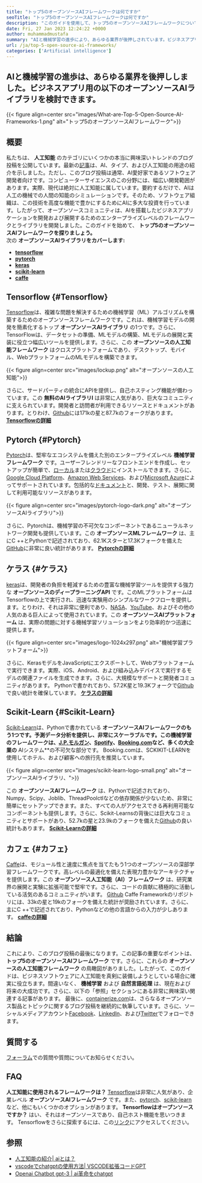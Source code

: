 ```yaml
---
title: "トップ5のオープンソースAIフレームワークは何ですか" 
seoTitle: "トップ5のオープンソースAIフレームワークは何ですか" 
description: "このガイドを使用して、トップ5のオープンソースAIフレームワークについて学びます。これらのフレームワークはすべて無料で、自己ホストされており、ビジネスアプリをインテリジェントにします。" 
date: Fri, 27 Jan 2023 12:24:22 +0000
author: muhammadmustafa
summary: "AIと機械学習の進歩により、あらゆる業界が後押しされています。ビジネスアプリ用の以下のオープンソースAIライブラリを検討できます。" 
url: /ja/top-5-open-source-ai-frameworks/
categories: ['Artificial intelligence']
---
```


## AIと機械学習の進歩は、あらゆる業界を後押ししました。ビジネスアプリ用の以下のオープンソースAIライブラリを検討できます。

{{< figure align=center src="images/What-are-Top-5-Open-Source-AI-Frameworks-1.png" alt="トップ5のオープンソースAIフレームワーク">}}


## 概要
私たちは、  **人工知能** のカテゴリにいくつかの本当に興味深いトレンドのブログ投稿を公開しています。最新の[記事][1]は、AI、タイプ、および人工知能の用途の紹介を示しました。ただし、このブログ投稿は通常、AI愛好家であるソフトウェア開発者向けです。コンピューターサイエンスのこの分野には、幅広い開発範囲があります。実際、現代は絶対に人工知能に属しています。要約するだけで、AIは人工の機械での人間の知能のシミュレーションです。そのため、ソフトウェア組織は、この技術を高度な機能で豊かにするためにAIに多大な投資を行っています。したがって、オープンソースコミュニティは、AIを搭載したビジネスアプリケーションを開発および展開するためのエンタープライズレベルのフレームワークとライブラリを開発しました。このガイドを始めて、 **トップ5のオープンソースAIフレームワークを探りましょう。**  
次の  **オープンソースAIライブラリをカバーします:**   
*  **[tensorflow][2]**  
*  **[pytorch][3]**  
*  **[keras][4]**  
*  **[scikit-learn][5]**  
*  **[caffe][6]**  

## Tensorflow  {#Tensorflow}

[Tensorflow][7]は、複雑な問題を解決するための機械学習（ML）アルゴリズムを構築するためのオープンソースフレームワークです。これは、機械学習モデルの開発を簡素化するトップ  **オープンソースAIライブラリ** の1つです。さらに、TensorFlowは、データセットの準備、MLモデルの構築、MLモデルの展開と実装に役立つ幅広いツールを提供します。さらに、この **オープンソースの人工知能フレームワーク**  はクロスプラットフォームであり、デスクトップ、モバイル、WebプラットフォームのMLモデルを構築できます。

{{< figure align=center src="images/lockup.png" alt="オープンソースの人工知能">}}

さらに、サードパーティの統合にAPIを提供し、自己ホスティング機能が備わっています。この  **無料のAIライブラリI**  は非常に人気があり、巨大なコミュニティに支えられています。開発者と訪問者が利用できるリソースとドキュメントがあります。とりわけ、[Github][8]には171kの星と87.7kのフォークがあります。
[  **Tensorflowの詳細**  ][7]

## Pytorch {#Pytorch}

[Pytorch][9]は、堅牢なエコシステムを備えた別のエンタープライズレベル  **機械学習フレームワーク**  です。ユーザーフレンドリーなフロントエンドを作成し、セットアップが簡単で、[ローカル][10]または[クラウド][11]にインストールできます。さらに、[Google Cloud Platform][12]、[Amazon Web Services][13]、および[Microsoft Azure][14]によってサポートされています。包括的な[ドキュメント][15]と、開発、テスト、展開に関して利用可能なリソースがあります。

{{< figure align=center src="images/pytorch-logo-dark.png" alt="オープンソースAIライブラリ">}}

さらに、Pytorchは、機械学習の不可欠なコンポーネントであるニューラルネットワーク開発も提供しています。この  **オープンソースMLフレームワーク**  は、主にC ++とPythonで記述されており、62.1Kスターと17.3Kフォークを備えた[GitHub][16]に非常に良い統計があります。
 **[Pytorchの詳細][9]** 

## ケラス {#ケラス}

[keras][17]は、開発者の負担を軽減するための豊富な機械学習ツールを提供する強力な  **オープンソースのディープラーニングAPI** です。このMLプラットフォームはTensorflowの上で実行され、迅速な実験用のシンプルなワークフローを提供します。とりわけ、それは非常に便利であり、[NASA][18]、[YouTube][19]、およびその他の人気のある巨人によって使用されています。この **オープンソースAIプラットフォーム**  は、実際の問題に対する機械学習ソリューションをより効率的かつ迅速に提供します。

{{< figure align=center src="images/logo-1024x297.png" alt="機械学習プラットフォーム">}}

さらに、KerasモデルをJavaScriptにエクスポートして、Webプラットフォームで実行できます。実際、iOS、Android、および組み込みデバイスで実行するモデルの関連ファイルを生成できます。さらに、大規模なサポートと開発者コミュニティがあります。 Pythonで書かれており、57.2K星と19.3Kフォークで[Github][20]で良い統計を確保しています。
 **[ケラスの詳細][21]** 

## Scikit-Learn {#Scikit-Learn}

[Scikit-Learn][22]は、Pythonで書かれている  **オープンソースAIフレームワークのもう1つです。予測データ分析を提供し、非常にスケーラブルです。この機械学習のフレームワークは、[J.P.モルガン][23]、[Spotify][24]、[Booking.com][25]など、多くの大企業の**  AIシステム**の不可欠な部分です。 Booking.comは、SCKIKIT-LEARNを使用してホテル、および顧客への旅行先を推奨しています。

{{< figure align=center src="images/scikit-learn-logo-small.png" alt="オープンソースAIライブラリ、">}}

この  **オープンソースAIフレームワーク**  は、Pythonで記述されており、Numpy、Scipy、Joblib、ThreadPoolctlなどの依存関係が少ないため、非常に簡単にセットアップできます。また、すべての人がアクセスできる再利用可能なコンポーネントも提供します。さらに、Scikit-Learnsの背後には巨大なコミュニティとサポートがあり、52.7kの星と23.9kのフォークを備えた[Github][26]の良い統計もあります。
 **[Scikit-Learnの詳細][22]** 

## カフェ {#カフェ}

[Caffe][27]は、モジュール性と速度に焦点を当てたもう1つのオープンソースの深部学習フレームワークです。高レベルの最適化を備えた表現力豊かなアーキテクチャを提供します。この  **オープンソース人工知能（AI）フレームワーク**  は、研究業界の展開と実験に拡張可能で堅牢です。さらに、コードの貢献に積極的に活動している活気のあるコミュニティがいます。
[Github][28] Caffe Frameworkのリポジトリには、33kの星と19kのフォークを備えた統計が奨励されています。さらに、主にC ++で記述されており、Pythonなどの他の言語からの入力が少しあります。
[  **caffeの詳細**  ][27]

## 結論
これにより、このブログ投稿の最後になります。この記事の重要なポイントは、  **トップ5のオープンソースAIフレームワーク** です。さらに、これらの  **オープンソースの人工知能フレームワーク**  の鳥瞰図がありました。したがって、このガイドは、ビジネスソフトウェアに人工知能を真剣に装備しようとしている場合に確実に役立ちます。間違いなく、  **機械学習**  および **自然言語処理**  は、現在および将来の大成功です。さらに、以下の「参照」セクションにある非常に興味深い関連する記事があります。
最後に、[containerize.com][29]は、さらなるオープンソース製品とトピックに関するブログ投稿を継続的に執筆しています。さらに、ソーシャルメディアアカウント[Facebook][30]、[LinkedIn][31]、および[Twitter][32]でフォローできます。

## 質問する
[フォーラム][33]での質問や質問についてお知らせください。

## FAQ
 **人工知能に使用されるフレームワークは？** 
[Tensorflow][7]は非常に人気があり、企業レベル  **オープンソースAIフレームワーク**  です。また、[pytorch][9]、[scikit-learn][22]など、他にもいくつかのオプションがあります。
 **Tensorflowはオープンソースですか？** 
はい、それはオープンソースであり、自己ホスト機能を思いつきます。 Tensorflowをさらに探索するには、この[リンク][2]にアクセスしてください。

## 参照
  * [人工知能の紹介| aiとは？][1]
  * [vscodeでchatgptの使用方法| VSCODE拡張コードGPT][34]
  * [Openai Chatbot gpt-3 | ai革命をchatgpt][35]



[1]: https://blog.containerize.com/artificial-intelligence/an-introduction-to-artificial-intelligence-what-is-ai/
[2]: #TensorFlow
[3]: #PyTorch
[4]: #Keras
[5]: #Scikit-Learn
[6]: #Caffe
[7]: https://www.tensorflow.org/
[8]: https://github.com/tensorflow/tensorflow
[9]: https://pytorch.org/
[10]: https://pytorch.org/get-started/locally/
[11]: https://pytorch.org/get-started/cloud-partners/
[12]: https://cloud.google.com/free?utm_source=google&utm_medium=cpc&utm_campaign=japac-PK-all-en-dr-BKWS-all-core-trial-EXA-dr-1605216&utm_content=text-ad-none-none-DEV_c-CRE_644095273675-ADGP_Hybrid+%7C+BKWS+-+EXA+%7C+Txt+~+GCP_General_core+brand_main-KWID_43700074766895910-aud-1596662389894:kwd-26415313501&userloc_1011088-network_g&utm_term=KW_google%20cloud%20platform&gclid=CjwKCAiA5sieBhBnEiwAR9oh2kBuc6zUrU0F9CiM9311gs4ROzwd4jmBzJzeYbvsBM3DjJpu5xQ2UhoCd8gQAvD_BwE&gclsrc=aw.ds
[13]: https://aws.amazon.com/free/?trk=c4f45c53-585c-4b31-8fbf-d39fbcdc603a&sc_channel=ps&s_kwcid=AL!4422!3!637354294236!e!!g!!amazon%20web%20services&ef_id=CjwKCAiA5sieBhBnEiwAR9oh2ocIEaAIs8jGbKL4IPQDTVyEiOB3A9y2B7GJcnzDnlLRas7uz6k0WhoCfBgQAvD_BwE:G:s&s_kwcid=AL!4422!3!637354294236!e!!g!!amazon%20web%20services
[14]: https://azure.microsoft.com/en-us/free/search/?&ef_id=CjwKCAiA5sieBhBnEiwAR9oh2mq3F1W_JRiygl7Zn0tBEaYPxhLu_Fy5SGbBx-uLuCkDA1BqvwXb9hoCAtgQAvD_BwE:G:s&OCID=AIDcmm8ge9eggm_SEM_CjwKCAiA5sieBhBnEiwAR9oh2mq3F1W_JRiygl7Zn0tBEaYPxhLu_Fy5SGbBx-uLuCkDA1BqvwXb9hoCAtgQAvD_BwE:G:s&gclid=CjwKCAiA5sieBhBnEiwAR9oh2mq3F1W_JRiygl7Zn0tBEaYPxhLu_Fy5SGbBx-uLuCkDA1BqvwXb9hoCAtgQAvD_BwE
[15]: https://pytorch.org/docs/stable/index.html
[16]: https://github.com/pytorch/pytorch
[17]: http://keras.io/
[18]: https://www.nasa.gov/
[19]: https://www.youtube.com/
[20]: https://github.com/keras-team/keras
[21]: https://keras.io/
[22]: https://scikit-learn.org/
[23]: https://www.jpmorgan.com/PK/en/about-us
[24]: https://open.spotify.com/
[25]: https://www.booking.com/index.html?aid=378266;label=booking-name-IquAp*EbiLS6jPVl_he8yQS461499016258:pl:ta:p1:p22,563,000:ac:ap:neg:fi:tikwd-65526620:lp1011088:li:dec:dm:ppccp=UmFuZG9tSVYkc2RlIyh9YYriJK-Ikd_dLBPOo0BdMww;ws=&gclid=Cj0KCQiAic6eBhCoARIsANlox87-Nf6Ijm9994V4RgtAs0eZNKka02pfeRGz8neVj21KrINF1arSwC8aArC3EALw_wcB
[26]: https://github.com/scikit-learn/scikit-learn
[27]: http://caffe.berkeleyvision.org/
[28]: https://github.com/BVLC/caffe/
[29]: https://www.containerize.com/
[30]: https://web.facebook.com/containerize
[31]: https://www.linkedin.com/company/containerize/
[32]: https://twitter.com/containerize_co
[33]: https://forum.containerize.com/
[34]: https://blog.containerize.com/artificial-intelligence/how-to-use-chatgpt-in-vscode-the-vscode-extension-codegpt/
[35]: https://blog.containerize.com/artificial-intelligence/what-is-openai-chatbot-gpt-3-chatgpt-an-ai-revolution/
